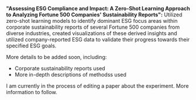 **"Assessing ESG Compliance and Impact: A Zero-Shot Learning Approach to Analyzing Fortune 500 Companies' Sustainability Reports":** Utilized zero-shot learning models to identify dominant ESG focus areas within corporate sustainability reports of several Fortune 500 companies from diverse industries, created visualizations of these derived insights  and utilized company-reported ESG data to validate their progress towards their specified ESG goals. 

More details to be added soon, including:
  - Corporate sustainability reports used
  - More in-depth descriptions of methodss used

I am currently in the process of editing a paper about the experiment. More information to follow.


